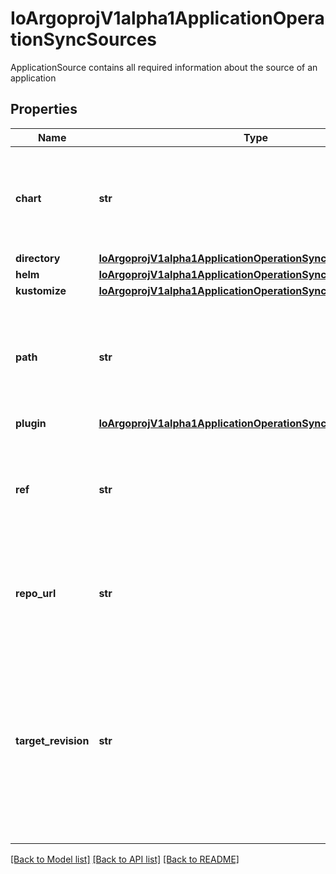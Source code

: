 # IoArgoprojV1alpha1ApplicationOperationSyncSources

ApplicationSource contains all required information about the source of an application
## Properties
Name | Type | Description | Notes
------------ | ------------- | ------------- | -------------
**chart** | **str** | Chart is a Helm chart name, and must be specified for applications sourced from a Helm repo. | [optional] 
**directory** | [**IoArgoprojV1alpha1ApplicationOperationSyncSourceDirectory**](IoArgoprojV1alpha1ApplicationOperationSyncSourceDirectory.md) |  | [optional] 
**helm** | [**IoArgoprojV1alpha1ApplicationOperationSyncSourceHelm**](IoArgoprojV1alpha1ApplicationOperationSyncSourceHelm.md) |  | [optional] 
**kustomize** | [**IoArgoprojV1alpha1ApplicationOperationSyncSourceKustomize**](IoArgoprojV1alpha1ApplicationOperationSyncSourceKustomize.md) |  | [optional] 
**path** | **str** | Path is a directory path within the Git repository, and is only valid for applications sourced from Git. | [optional] 
**plugin** | [**IoArgoprojV1alpha1ApplicationOperationSyncSourcePlugin**](IoArgoprojV1alpha1ApplicationOperationSyncSourcePlugin.md) |  | [optional] 
**ref** | **str** | Ref is reference to another source within sources field. This field will not be used if used with a &#x60;source&#x60; tag. | [optional] 
**repo_url** | **str** | RepoURL is the URL to the repository (Git or Helm) that contains the application manifests | 
**target_revision** | **str** | TargetRevision defines the revision of the source to sync the application to. In case of Git, this can be commit, tag, or branch. If omitted, will equal to HEAD. In case of Helm, this is a semver tag for the Chart&#39;s version. | [optional] 

[[Back to Model list]](../README.md#documentation-for-models) [[Back to API list]](../README.md#documentation-for-api-endpoints) [[Back to README]](../README.md)


